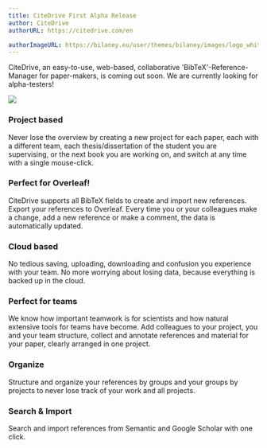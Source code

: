 ```yaml
---
title: CiteDrive First Alpha Release
author: CiteDrive
authorURL: https://citedrive.com/en

authorImageURL: https://bilaney.eu/user/themes/bilaney/images/logo_white.svg
---
```


CiteDrive, an easy-to-use, web-based, collaborative 'BibTeX'-Reference-Manager for paper-makers, is coming out soon. We are currently looking for alpha-testers!

![](https://citedrive.com/user/pages/02.newsroom/citedrive-first-alpha-release/citedrive_web_alpha.svg)

### Project based
Never lose the overview by creating a new project for each paper, each with a different team, each thesis/dissertation of the student you are supervising, or the next book you are working on, and switch at any time with a single mouse-click.

### Perfect for Overleaf!
CiteDrive supports all BibTeX fields to create and import new references. Export your references to Overleaf. Every time you or your colleagues make a change, add a new reference or make a comment, the data is automatically updated.

### Cloud based
No tedious saving, uploading, downloading and confusion you experience with your team. No more worrying about losing data, because everything is backed up in the cloud.

### Perfect for teams
We know how important teamwork is for scientists and how natural extensive tools for teams have become.
Add colleagues to your project, you and your team structure, collect and annotate references and material for your paper, clearly arranged in one project.

### Organize
Structure and organize your references by groups and your groups by projects to never lose track of your work and all projects.

### Search & Import
Search and import references from Semantic and Google Scholar with one click.
